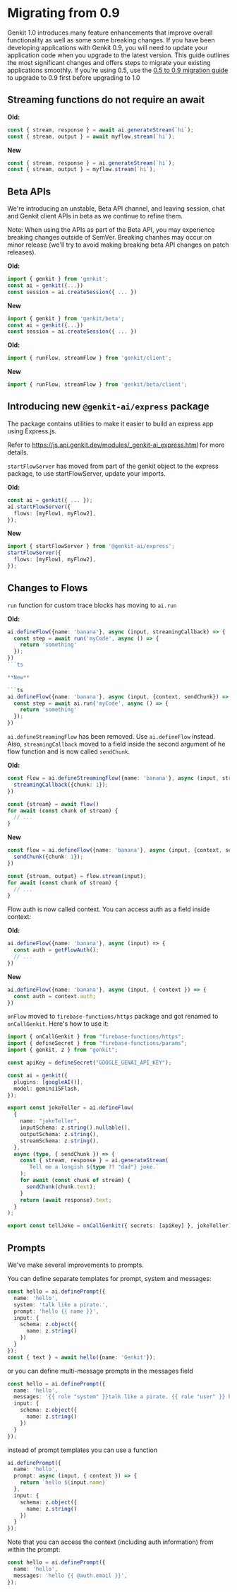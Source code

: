 # Migrating from 0.9

Genkit 1.0 introduces many feature enhancements that improve overall functionality as well as some some breaking changes. If you have been developing applications with Genkit 0.9, you will need to update your application code when you upgrade to the latest version. This guide outlines the most significant changes and offers steps to migrate your existing applications smoothly.
If you're using 0.5, use the [0.5 to 0.9 migration guide](https://firebase.google.com/docs/genkit/migrating-from-0.5) to upgrade to 0.9 first before upgrading to 1.0


## Streaming functions do not require an await


**Old:**

```ts
const { stream, response } = await ai.generateStream(`hi`);
const { stream, output } = await myflow.stream(`hi`);
```

**New**

```ts
const { stream, response } = ai.generateStream(`hi`);
const { stream, output } = myflow.stream(`hi`);
```


## Beta APIs

We're introducing an unstable, Beta API channel, and leaving session, chat and Genkit client APIs in beta as we continue to refine them. 

Note: When using the APIs as part of the Beta API, you may experience breaking changes outside of SemVer. Breaking chanhes may occur on minor release (we'll try to avoid making breaking beta API changes on patch releases).

**Old:**

```ts
import { genkit } from 'genkit';
const ai = genkit({...})
const session = ai.createSession({ ... })
```

**New**

```ts
import { genkit } from 'genkit/beta';
const ai = genkit({...})
const session = ai.createSession({ ... })
```

**Old:**

```ts
import { runFlow, streamFlow } from 'genkit/client';
```

**New**

```ts
import { runFlow, streamFlow } from 'genkit/beta/client';
```

## Introducing new `@genkit-ai/express` package

The package contains utilities to make it easier to build an express app using Express.js.

Refer to https://js.api.genkit.dev/modules/_genkit-ai_express.html for more details.

`startFlowServer` has moved from part of the genkit object to the express package, to use startFlowServer, update your imports. 


**Old:**

```ts
const ai = genkit({ ... });
ai.startFlowServer({
  flows: [myFlow1, myFlow2],
});
```

**New**

```ts
import { startFlowServer } from '@genkit-ai/express';
startFlowServer({
  flows: [myFlow1, myFlow2],
});
```

## Changes to Flows

`run` function for custom trace blocks has moving to `ai.run`

**Old:**

```ts
ai.defineFlow({name: 'banana'}, async (input, streamingCallback) => {
  const step = await run('myCode', async () => {
    return 'something'
  });
})
```ts

**New**

```ts
ai.defineFlow({name: 'banana'}, async (input, {context, sendChunk}) => {
  const step = await ai.run('myCode', async () => {
    return 'something'
  });
})
```

`ai.defineStreamingFlow` has been removed. Use `ai.defineFlow` instead. Also, `streamingCallback` moved to a field inside the second argument of he flow function and is now called `sendChunk`.

**Old:**

```ts
const flow = ai.defineStreamingFlow({name: 'banana'}, async (input, streamingCallback) => {
  streamingCallback({chunk: 1});
})

const {stream} = await flow()
for await (const chunk of stream) {
  // ...
}
```

**New**

```ts
const flow = ai.defineFlow({name: 'banana'}, async (input, {context, sendChunk}) => {
  sendChunk({chunk: 1});
})

const {stream, output} = flow.stream(input);
for await (const chunk of stream) {
  // ...
}
```

Flow auth is now called context. You can access auth as a field inside context:

**Old:**

```ts
ai.defineFlow({name: 'banana'}, async (input) => {
  const auth = getFlowAuth();
  // ...
})
```

**New**

```ts
ai.defineFlow({name: 'banana'}, async (input, { context }) => {
  const auth = context.auth;
})
```

`onFlow` moved to `firebase-functions/https` package and got renamed to `onCallGenkit`. Here's how to use it:

```ts
import { onCallGenkit } from "firebase-functions/https";
import { defineSecret } from "firebase-functions/params";
import { genkit, z } from "genkit";

const apiKey = defineSecret("GOOGLE_GENAI_API_KEY");

const ai = genkit({
  plugins: [googleAI()],
  model: gemini15Flash,
});

export const jokeTeller = ai.defineFlow(
  {
    name: "jokeTeller",
    inputSchema: z.string().nullable(),
    outputSchema: z.string(),
    streamSchema: z.string(),
  },
  async (type, { sendChunk }) => {
    const { stream, response } = ai.generateStream(
      `Tell me a longish ${type ?? "dad"} joke.`
    );
    for await (const chunk of stream) {
      sendChunk(chunk.text);
    }
    return (await response).text;
  }
);

export const tellJoke = onCallGenkit({ secrets: [apiKey] }, jokeTeller);
```

## Prompts

We've make several improvements to prompts.

You can define separate templates for prompt, system and messages:

```ts
const hello = ai.definePrompt({
  name: 'hello',
  system: 'talk like a pirate.',
  prompt: 'hello {{ name }}',
  input: {
    schema: z.object({
      name: z.string()
    })
  }
});
const { text } = await hello({name: 'Genkit'});
```

or you can define multi-message prompts in the messages field

```ts
const hello = ai.definePrompt({
  name: 'hello',
  messages: '{{ role "system" }}talk like a pirate. {{ role "user" }} hello {{ name }}',
  input: {
    schema: z.object({
      name: z.string()
    })
  }
});
```

instead of prompt templates you can use a function

```ts
ai.definePrompt({
  name: 'hello',
  prompt: async (input, { context }) => {
    return `hello ${input.name}`
  },
  input: {
    schema: z.object({
      name: z.string()
    })
  }
});
```

Note that you can access the context (including auth information) from within the prompt:

```ts
const hello = ai.definePrompt({
  name: 'hello',
  messages: 'hello {{ @auth.email }}',
});
```


